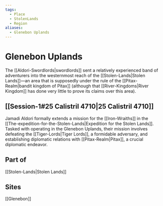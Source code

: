 ```yaml
---
tags:
  - Place
  - StolenLands
  - Region
aliases:
  - Glenebon Uplands
---
```

# Glenebon Uplands
The [[Aldori-Swordlords|swordlords]] sent a relatively experienced band of adventurers into the westernmost reach of the [[Stolen-Lands|Stolen Lands]]—an area that is supposedly under the rule of the [[Pitax-Realm|bandit kingdom of Pitax]] (although that [[River-Kingdoms|River Kingdom]] has done very little to prove its claims over this area).

## [[Session-1#25 Calistril 4710|25 Calistril 4710]]
Jamadi Aldori formally extends a mission for the [[Iron-Wraiths]] in the [[The-expedition-for-the-Stolen-Lands|Expedition for the Stolen Lands]]. Tasked with operating in the Glenebon Uplands, their mission involves defeating the [[Tiger-Lords|Tiger Lords]], a formidable adversary, and establishing diplomatic relations with [[Pitax-Realm|Pitax]], a crucial diplomatic endeavor.
## Part of
[[Stolen-Lands|Stolen Lands]]
## Sites
[[Glenebon]]